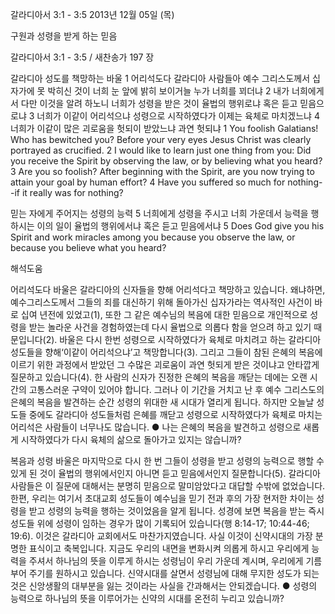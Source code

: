 갈라디아서 3:1 - 3:5 
2013년 12월 05일 (목)

구원과 성령을 받게 하는 믿음



갈라디아서 3:1 - 3:5 / 새찬송가 197 장


갈라디아 성도를 책망하는 바울
1 어리석도다 갈라디아 사람들아 예수 그리스도께서 십자가에 못 박히신 것이 너희 눈 앞에 밝히 보이거늘 누가 너희를 꾀더냐 2 내가 너희에게서 다만 이것을 알려 하노니 너희가 성령을 받은 것이 율법의 행위로냐 혹은 듣고 믿음으로냐 3 너희가 이같이 어리석으냐 성령으로 시작하였다가 이제는 육체로 마치겠느냐 4 너희가 이같이 많은 괴로움을 헛되이 받았느냐 과연 헛되냐
1 You foolish Galatians! Who has bewitched you? Before your very eyes Jesus Christ was clearly portrayed as crucified. 2 I would like to learn just one thing from you: Did you receive the Spirit by observing the law, or by believing what you heard? 3 Are you so foolish? After beginning with the Spirit, are you now trying to attain your goal by human effort? 4 Have you suffered so much for nothing--if it really was for nothing?

믿는 자에게 주어지는 성령의 능력
5 너희에게 성령을 주시고 너희 가운데서 능력을 행하시는 이의 일이 율법의 행위에서냐 혹은 듣고 믿음에서냐
5 Does God give you his Spirit and work miracles among you because you observe the law, or because you believe what you heard?

해석도움





어리석도다
바울은 갈라디아의 신자들을 향해 어리석다고 책망하고 있습니다. 왜냐하면, 예수그리스도께서 그들의 죄를 대신하기 위해 돌아가신 십자가라는 역사적인 사건이 바로 십여 년전에 있었고(1), 또한 그 같은 예수님의 복음에 대한 믿음으로 개인적으로 성령을 받는 놀라운 사건을 경험하였는데 다시 율법으로 의롭다 함을 얻으려 하고 있기 때문입니다(2). 바울은 다시 한번 성령으로 시작하였다가 육체로 마치려고 하는 갈라디아 성도들을 향해‘이같이 어리석으냐’고 책망합니다(3). 그리고 그들이 참된 은혜의 복음에 이르기 위한 과정에서 받았던 그 수많은 괴로움이 과연 헛되게 받은 것이냐고 안타깝게 질문하고 있습니다(4). 한 사람의 신자가 진정한 은혜의 복음을 깨닫는 데에는 오랜 시간의 고통스러운 구약이 있어야 합니다. 그러나 이 기간을 거치고 난 후 예수 그리스도의 은혜의 복음을 발견하는 순간 성령의 위대한 새 시대가 열리게 됩니다. 하지만 오늘날 성도들 중에도 갈라디아 성도들처럼 은혜를 깨닫고 성령으로 시작하였다가 육체로 마치는 어리석은 사람들이 너무나도 많습니다.
● 나는 은혜의 복음을 발견하고 성령으로 새롭게 시작하였다가 다시 육체의 삶으로 돌아가고 있지는 않습니까?

복음과 성령
바울은 마지막으로 다시 한 번 그들이 성령을 받고 성령의 능력으로 행할 수 있게 된 것이 율법의 행위에서인지 아니면 듣고 믿음에서인지 질문합니다(5). 갈라디아 사람들은 이 질문에 대해서는 분명히 믿음으로 말미암았다고 대답할 수밖에 없었습니다. 한편, 우리는 여기서 초대교회 성도들이 예수님을 믿기 전과 후의 가장 현저한 차이는 성령을 받고 성령의 능력을 행하는 것이었음을 알게 됩니다. 성경에 보면 복음을 받는 즉시 성도들 위에 성령이 임하는 경우가 많이 기록되어 있습니다(행 8:14-17; 10:44-46; 19:6). 이것은 갈라디아 교회에서도 마찬가지였습니다. 사실 이것이 신약시대의 가장 분명한 표식이고 축복입니다. 지금도 우리의 내면을 변화시켜 의롭게 하시고 우리에게 능력을 주셔서 하나님의 뜻을 이루게 하시는 성령님이 우리 가운데 계시며, 우리에게 기름 부어 주기를 원하시고 있습니다. 신약시대를 살면서 성령님에 대해 무지한 성도가 되는 것은 신앙생활의 대부분을 잃는 것이라는 사실을 간과해서는 안되겠습니다.
● 성령의 능력으로 하나님의 뜻을 이루어가는 신약의 시대를 온전히 누리고 있습니까?
